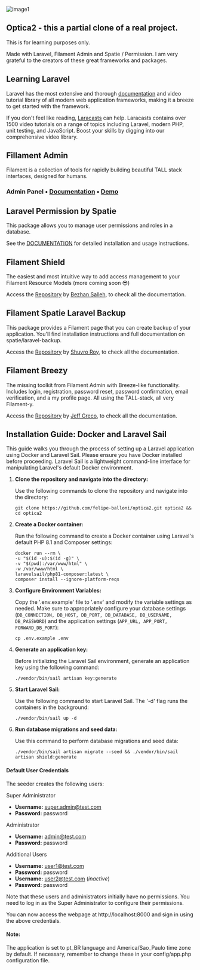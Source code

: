 ![image1](https://user-images.githubusercontent.com/19998735/154263601-ac603d1b-5e4a-4c1b-85d7-1d105e1b8f5f.png)


## Optica2 - this a partial clone of a real project.

This is for learning purposes only.

Made with Laravel, Filament Admin and Spatie / Permission. I am very grateful to the creators of these great frameworks and packages.

## Learning Laravel

Laravel has the most extensive and thorough [documentation](https://laravel.com/docs) and video tutorial library of all modern web application frameworks, making it a breeze to get started with the framework.

If you don't feel like reading, [Laracasts](https://laracasts.com) can help. Laracasts contains over 1500 video tutorials on a range of topics including Laravel, modern PHP, unit testing, and JavaScript. Boost your skills by digging into our comprehensive video library.

## Fillament Admin

Filament is a collection of tools for rapidly building beautiful TALL stack interfaces, designed for humans.

### Admin Panel • [Documentation](https://filamentadmin.com/docs/admin) • [Demo](https://demo.filamentadmin.com)

## Laravel Permission by Spatie

This package allows you to manage user permissions and roles in a database.

See the [DOCUMENTATION](https://docs.spatie.be/laravel-permission/) for detailed installation and usage instructions.

## Filament Shield

The easiest and most intuitive way to add access management to your Filament Resource Models (more coming soon 😎)

Access the [Repository](https://github.com/bezhanSalleh/filament-shield) by [Bezhan Salleh](https://github.com/bezhanSalleh), to check all the documentation.

## Filament Spatie Laravel Backup

This package provides a Filament page that you can create backup of your application. You'll find installation instructions and full documentation on spatie/laravel-backup.

Access the [Repository](https://github.com/shuvroroy/filament-spatie-laravel-backup) by [Shuvro Roy](https://github.com/shuvroroy), to check all the documentation.

## Filament Breezy

The missing toolkit from Filament Admin with Breeze-like functionality. Includes login, registration, password reset, password confirmation, email verification, and a my profile page. All using the TALL-stack, all very Filament-y.

Access the [Repository](https://github.com/jeffgreco13/filament-breezy) by [Jeff Greco](https://github.com/jeffgreco13), to check all the documentation.

## Installation Guide: Docker and Laravel Sail

This guide walks you through the process of setting up a Laravel application using Docker and Laravel Sail. Please ensure you have Docker installed before proceeding. Laravel Sail is a lightweight command-line interface for manipulating Laravel's default Docker environment.

1. **Clone the repository and navigate into the directory:**

   Use the following commands to clone the repository and navigate into the directory:

    ```shell
    git clone https://github.com/felipe-balloni/optica2.git optica2 && cd optica2
    ```

2. **Create a Docker container:**

   Run the following command to create a Docker container using Laravel's default PHP 8.1 and Composer settings:

    ```shell
    docker run --rm \
    -u "$(id -u):$(id -g)" \
    -v "$(pwd):/var/www/html" \
    -w /var/www/html \
    laravelsail/php81-composer:latest \
    composer install --ignore-platform-reqs
    ```

3. **Configure Environment Variables:**

   Copy the '.env.example' file to '.env' and modify the variable settings as needed. Make sure to appropriately configure your database settings (`DB_CONNECTION, DB_HOST, DB_PORT, DB_DATABASE, DB_USERNAME, DB_PASSWORD`) and the application settings (`APP_URL, APP_PORT, FORWARD_DB_PORT`):

    ```shell
    cp .env.example .env
    ```

4. **Generate an application key:**

   Before initializing the Laravel Sail environment, generate an application key using the following command:

    ```shell
    ./vendor/bin/sail artisan key:generate
    ```

5. **Start Laravel Sail:**

   Use the following command to start Laravel Sail. The '-d' flag runs the containers in the background:

    ```shell
    ./vendor/bin/sail up -d
    ```

6. **Run database migrations and seed data:**

   Use this command to perform database migrations and seed data:

    ```shell
    ./vendor/bin/sail artisan migrate --seed && ./vendor/bin/sail artisan shield:generate
    ```

#### Default User Credentials

The seeder creates the following users:

Super Administrator
- **Username:** super.admin@test.com
- **Password:** password

Administrator
- **Username:** admin@test.com
- **Password:** password

Additional Users
- **Username:** user1@test.com
- **Password:** password
- **Username:** user2@test.com (_inactive_)
- **Password:** password

Note that these users and administrators initially have no permissions. You need to log in as the Super Administrator to configure their permissions.

You can now access the webpage at http://localhost:8000 and sign in using the above credentials.

#### Note:
The application is set to pt_BR language and America/Sao_Paulo time zone by default. If necessary, remember to change these in your config/app.php configuration file.
